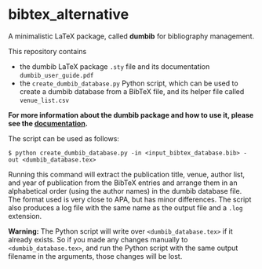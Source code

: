 # bibtex_alternative

A minimalistic LaTeX package, called **dumbib** for bibliography management.

This repository contains
- the dumbib LaTeX package ``.sty`` file and its documentation ``dumbib_user_guide.pdf``
- the ``create_dumbib_database.py`` Python script, which can be used to create a dumbib database from a BibTeX file, and its helper file called ``venue_list.csv``

**For more information about the dumbib package and how to use it, please see the [documentation](https://github.com/svmgrg/bibtex_alternative/blob/main/create_dumbib_database.py).**

The script can be used as follows:

``$ python create_dumbib_database.py -in <input_bibtex_database.bib> -out <dumbib_database.tex>``

Running this command will extract the publication title, venue, author list, and year of publication from the BibTeX entries and arrange them in an alphabetical order (using the author names) in the dumbib database file. The format used is very close to APA, but has minor differences. The script also produces a log file with the same name as the output file and a ``.log`` extension.

**Warning:** The Python script will write over ``<dumbib_database.tex>`` if it already exists. So if you made any changes manually to ``<dumbib_database.tex>``, and run the Python script with the same output filename in the arguments, those changes will be lost.
